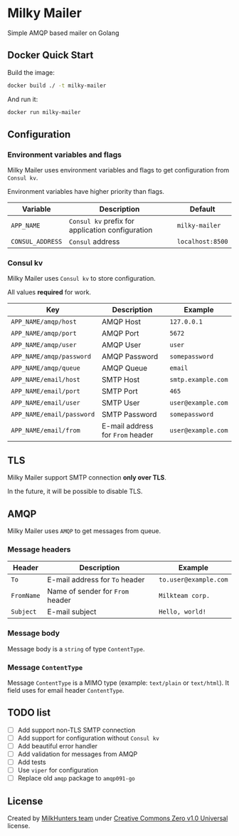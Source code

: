 # Milky Mailer
Simple AMQP based mailer on Golang

## Docker Quick Start
Build the image:
```bash
docker build ./ -t milky-mailer
```
And run it:
```bash
docker run milky-mailer
```

## Configuration

### Environment variables and flags
Milky Mailer uses environment variables and flags to get configuration from `Consul kv`.

Environment variables have higher priority than flags.

| Variable         | Description                                      | Default          |
|------------------|--------------------------------------------------|------------------|
| `APP_NAME`       | `Consul kv` prefix for application configuration | `milky-mailer`   |
| `CONSUL_ADDRESS` | `Consul` address                                 | `localhost:8500` |

### Consul kv
Milky Mailer uses `Consul kv` to store configuration.

All values **required** for work.

| Key                       | Description                      | Example            |
|---------------------------|----------------------------------|--------------------|
| `APP_NAME/amqp/host`      | AMQP Host                        | `127.0.0.1`        |
| `APP_NAME/amqp/port`      | AMQP Port                        | `5672`             |
| `APP_NAME/amqp/user`      | AMQP User                        | `user`             |
| `APP_NAME/amqp/password`  | AMQP Password                    | `somepassword`     |
| `APP_NAME/amqp/queue`     | AMQP Queue                       | `email`            |
| `APP_NAME/email/host`     | SMTP Host                        | `smtp.example.com` |
| `APP_NAME/email/port`     | SMTP Port                        | `465`              |
| `APP_NAME/email/user`     | SMTP User                        | `user@example.com` |
| `APP_NAME/email/password` | SMTP Password                    | `somepassword`     |
| `APP_NAME/email/from`     | E-mail address for `From` header | `user@example.com` |


## TLS
Milky Mailer support SMTP connection **only over TLS**.

In the future, it will be possible to disable TLS.

## AMQP
Milky Mailer uses `AMQP` to get messages from queue.

### Message headers

| Header        | Description                      | Example                     |
|---------------|----------------------------------|-----------------------------|
| `To`          | E-mail address for `To` header   | `to.user@example.com`       |
| `FromName`    | Name of sender for `From` header | `Milkteam corp.`            |
| `Subject`     | E-mail subject                   | `Hello, world!`             |

### Message body
Message body is a `string` of type `ContentType`.

### Message `ContentType`
Message `ContentType` is a MIMO type (example: `text/plain` or `text/html`). It field uses for email header `ContentType`. 

## TODO list
- [ ] Add support non-TLS SMTP connection
- [ ] Add support for configuration without `Consul kv`
- [ ] Add beautiful error handler
- [ ] Add validation for messages from AMQP
- [ ] Add tests
- [ ] Use `viper` for configuration
- [ ] Replace old `amqp` package to `amqp091-go`

## License
Created by [MilkHunters team](https://milkhunters.ru) under [Creative Commons Zero v1.0 Universal](https://creativecommons.org/publicdomain/zero/1.0/) license.
